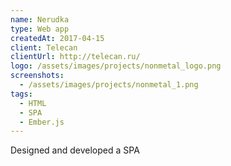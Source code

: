 ```yaml
---
name: Nerudka
type: Web app
createdAt: 2017-04-15
client: Telecan
clientUrl: http://telecan.ru/
logo: /assets/images/projects/nonmetal_logo.png
screenshots: 
  - /assets/images/projects/nonmetal_1.png
tags: 
  - HTML
  - SPA 
  - Ember.js
---
```

 
Designed and developed a SPA
